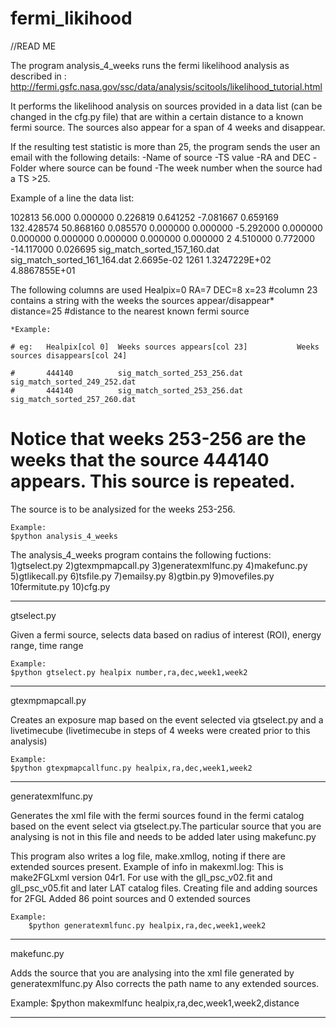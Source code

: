 # fermi_likihood

//READ ME

The program analysis_4_weeks runs the fermi likelihood analysis as described in : http://fermi.gsfc.nasa.gov/ssc/data/analysis/scitools/likelihood_tutorial.html 

It performs the likelihood analysis on sources provided in a data list (can be changed in the cfg.py file) that are within a certain distance to a known fermi source. The sources also appear for a span of 4 weeks and disappear. 

If the resulting test statistic is more than 25, the program sends the user an email with the following details:
-Name of source
-TS value
-RA and DEC 
-Folder where source can be found
-The week number when the source had a TS >25.

Example of a line the data list:

102813   56.000 0.000000 0.226819 0.641252 -7.081667 0.659169 132.428574 50.868160 0.085570 0.000000 0.000000 -5.292000 0.000000 0.000000 0.000000 0.000000 0.000000 0.000000 2
4.510000 0.772000 -14.117000 0.026695  sig_match_sorted_157_160.dat sig_match_sorted_161_164.dat   2.6695e-02    1261   1.3247229E+02   4.8867855E+01

The following columns are used
Healpix=0
RA=7
DEC=8
x=23 #column 23 contains a string with the weeks the sources appear/disappear*
distance=25 #distance to the nearest known fermi source

	*Example:

	# eg:	Healpix[col 0] 	Weeks sources appears[col 23]			Weeks sources disappears[col 24]

	#		444140   		sig_match_sorted_253_256.dat 	sig_match_sorted_249_252.dat   
    #	 	444140  		sig_match_sorted_253_256.dat 	sig_match_sorted_257_260.dat 


# Notice that weeks 253-256 are the weeks that the source 444140 appears. This source is repeated. 
The source is to be analysized for the weeks 253-256.

	Example:
	$python analysis_4_weeks


The analysis_4_weeks program contains the following fuctions:
1)gtselect.py
2)gtexmpmapcall.py
3)generatexmlfunc.py
4)makefunc.py
5)gtlikecall.py
6)tsfile.py
7)emailsy.py
8)gtbin.py
9)movefiles.py
10fermitute.py
10)cfg.py

******************************************************************************
gtselect.py

Given a fermi source, selects data based on radius of interest (ROI), energy range, time range 

	Example:
	$python gtselect.py healpix number,ra,dec,week1,week2

******************************************************************************
gtexmpmapcall.py

Creates an exposure map based on the event selected via gtselect.py and a livetimecube (livetimecube in steps of 4 weeks were created prior to this analysis)

	Example:
	$python gtexpmapcallfunc.py healpix,ra,dec,week1,week2

******************************************************************************
generatexmlfunc.py

Generates the xml file with the fermi sources found in the fermi catalog based on the event select via gtselect.py.The particular source that you are analysing is not in this file and needs to be added later using makefunc.py
	
This program also writes a log file, make.xmllog, noting if there are extended sources present. 
	Example of info in makexml.log:
		This is make2FGLxml version 04r1.
		For use with the gll_psc_v02.fit and gll_psc_v05.fit and later LAT catalog files.
		Creating file and adding sources for 2FGL
		Added 86 point sources and 0 extended sources

	Example:
		$python generatexmlfunc.py healpix,ra,dec,week1,week2

******************************************************************************
makefunc.py

Adds the source that you are analysing into the xml file generated by generatexmlfunc.py 
Also corrects the path name to any extended sources.

Example:
$python makexmlfunc healpix,ra,dec,week1,week2,distance

******************************************************************************
